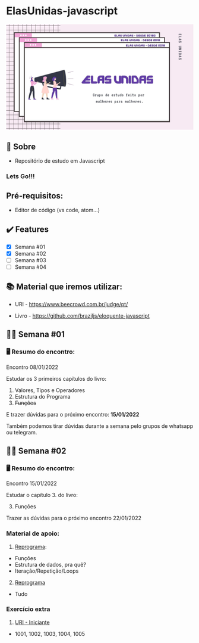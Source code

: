 # ElasUnidas-javascript

![](elas.jpg)

## :love_you_gesture: Sobre

- Repositório de estudo em Javascript


<h3>Lets <strong>Go!!!</strong></h3>

## Pré-requisitos:
- Editor de código (vs code, atom...)

## :heavy_check_mark: Features

- [x] Semana #01 
- [x] Semana #02
- [ ] Semana #03
- [ ] Semana #04

## :books: Material que iremos utilizar:

- URI - https://www.beecrowd.com.br/judge/pt/

- Livro - https://github.com/braziljs/eloquente-javascript
## :woman_technologist: Semana #01

### :desktop_computer: Resumo do encontro:

<p>Encontro 08/01/2022</p>

Estudar os 3 primeiros capítulos do livro:
1. Valores, Tipos e Operadores  
2. Estrutura do Programa
3. ~~Funções~~ 

E trazer dúvidas para o próximo encontro: <strong>15/01/2022</strong>

Também podemos tirar dúvidas durante a semana pelo grupos de whatsapp ou telegram.

## :woman_technologist: Semana #02

### :desktop_computer: Resumo do encontro:

<p>Encontro 15/01/2022</p>

Estudar o capítulo 3. do livro:

3. Funções

Trazer as dúvidas para o próximo encontro 22/01/2022

<h3>Material de apoio:</h3>

1. [Reprograma](https://github.com/reprograma/On13-TodasEmTech-JavascritI#loops):

- Funções 
- Estrutura de dados, pra quê?
- Iteração/Repetição/Loops

2. [Reprograma](https://github.com/reprograma/On13-TodasEmTech-LogicaComJS)
- Tudo


<h3> Exercício extra </h3>

1. [URI - Iniciante](https://www.beecrowd.com.br/judge/pt/problems/index/1)
- 1001, 1002, 1003, 1004, 1005

